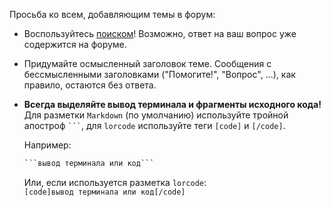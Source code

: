 Просьба ко всем, добавляющим темы в форум:

* Воспользуйтесь [поиском](/search.jsp)! Возможно, ответ на ваш вопрос уже содержится на форуме.
* Придумайте осмысленный заголовок теме. Сообщения с бессмысленными заголовками
  ("Помогите!", "Вопрос", ...), как правило, остаются без ответа.
* **Всегда выделяйте вывод терминала и фрагменты исходного кода!** Для разметки `Markdown` (по умолчанию) используйте
  тройной апостроф `` ``` ``, для `lorcode` используйте теги `[code]` и `[/code]`.

  Например:  
  ```markdown
  ```вывод терминала или код```
  ```

  Или, если используется разметка `lorcode`:  
  `[code]вывод терминала или код[/code]`